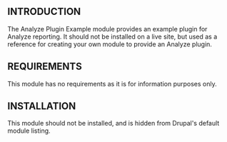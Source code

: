 ## INTRODUCTION

The Analyze Plugin Example module provides an example plugin for Analyze
reporting. It should not be installed on a live site, but used as a reference
for creating your own module to provide an Analyze plugin.

## REQUIREMENTS

This module has no requirements as it is for information purposes only.

## INSTALLATION

This module should not be installed, and is hidden from Drupal's default module
listing.

